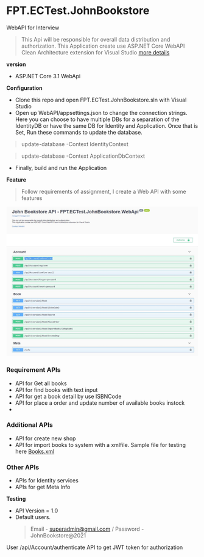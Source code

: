 # FPT.ECTest.JohnBookstore
WebAPI for Interview

> This Api will be responsible for overall data distribution and authorization.
> This Application create use ASP.NET Core WebAPI Clean Architecture extension for Visual Studio [more details](https://marketplace.visualstudio.com/items?itemName=MukeshMurugan.CleanArchitectureWebApi)

**version**
-  ASP.NET Core 3.1 WebApi

**Configuration**
- Clone this repo and open FPT.ECTest.JohnBookstore.sln with Visual Studio 
- Open up WebAPI/appsettings.json to change the connection strings. Here you can choose to have multiple DBs for a separation of the IdentityDB or have the same DB for Identity and Application. Once that is Set, Run these commands to update the database.
> update-database -Context IdentityContext

> update-database -Context ApplicationDbContext

- Finally, build and run the Application

**Feature**
> Follow requirements of assignment, I create a Web API with some features

![FPT.ECTest.JohnBookstore](/resources/screenshot.JPG)

### Requirement APIs
- API for Get all books 
- API for find books with text input
- API for get a book detail by use ISBNCode
- API for place a order and update number of available books instock
- 
### Additional APIs
- API for create new shop
- API for import books to system with a xmlfile. Sample file for testing here [Books.xml](https://github.com/sonartez/FPT.ECTest.JohnBookstore/blob/main/resources/Books.xml)

### Other APIs
- APIs for Identity services
- APIs for get Meta Info

**Testing**
- API Version = 1.0
- Default users.
   > Email - superadmin@gmail.com / Password - JohnBookstore@2021

User /api/Account/authenticate API to get JWT token for authorization



